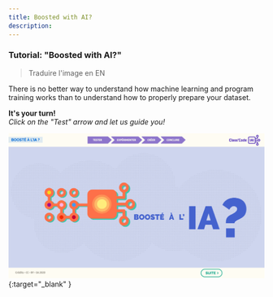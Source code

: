 ```yaml
---
title: Boosted with AI?
description:
---
```


### Tutorial: "Boosted with AI?"
> Traduire l'image en EN

There is no better way to understand how machine learning and program training works than to understand how to properly prepare your dataset.

**It's your turn!**  
_Click on the "Test" arrow and let us guide you!_

[![Tutorial2: Boosted with AI](../Images/IA-M.2.1.2.png)](https://pixees.fr/classcodeiai/app/tuto2?lang=en){:target="_blank" }
